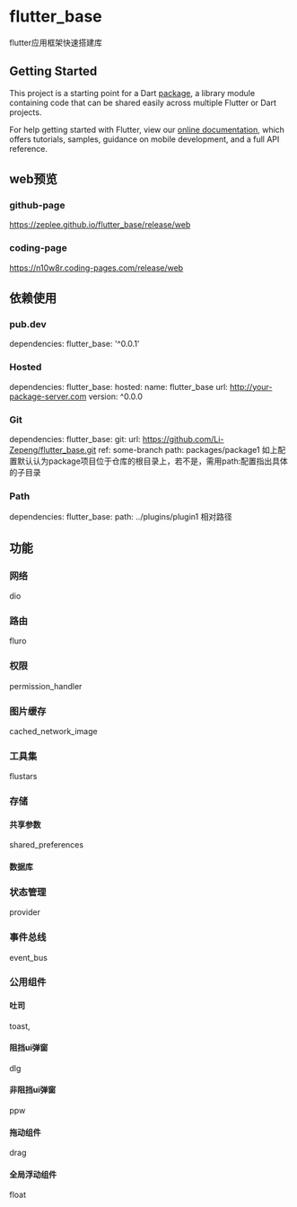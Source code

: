 # flutter_base

flutter应用框架快速搭建库

## Getting Started

This project is a starting point for a Dart
[package](https://flutter.dev/developing-packages/),
a library module containing code that can be shared easily across
multiple Flutter or Dart projects.

For help getting started with Flutter, view our
[online documentation](https://flutter.dev/docs), which offers tutorials,
samples, guidance on mobile development, and a full API reference.

## web预览
### github-page
https://zeplee.github.io/flutter_base/release/web
### coding-page
https://n10w8r.coding-pages.com/release/web

## 依赖使用
### pub.dev
dependencies:
  flutter_base: '^0.0.1'
### Hosted
dependencies:
  flutter_base:
    hosted:
      name: flutter_base
      url: http://your-package-server.com
    version: ^0.0.0
### Git
dependencies:
  flutter_base:
     git:
       url: https://github.com/Li-Zepeng/flutter_base.git
       ref: some-branch
       path: packages/package1 如上配置默认认为package项目位于仓库的根目录上，若不是，需用path:配置指出具体的子目录
### Path
dependencies:
  flutter_base:
     path: ../plugins/plugin1 相对路径
## 功能
### 网络
dio
### 路由
fluro
### 权限
permission_handler
### 图片缓存
cached_network_image
### 工具集
flustars
### 存储
#### 共享参数
shared_preferences
#### 数据库
### 状态管理
provider
### 事件总线
event_bus
### 公用组件
#### 吐司
toast,
#### 阻挡ui弹窗
dlg
#### 非阻挡ui弹窗
ppw
#### 拖动组件
drag
#### 全局浮动组件
float
